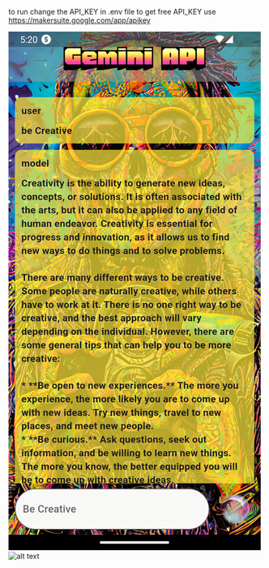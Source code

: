 to run change the API_KEY in .env file
to get free API_KEY use https://makersuite.google.com/app/apikey



![alt text](Screenshot_1706874606.png)
![alt text](Screenshot_1706874598.png)